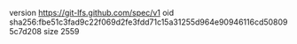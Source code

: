 version https://git-lfs.github.com/spec/v1
oid sha256:fbe51c3fad9c22f069d2fe3fdd71c15a31255d964e90946116cd508095c7d208
size 2559
